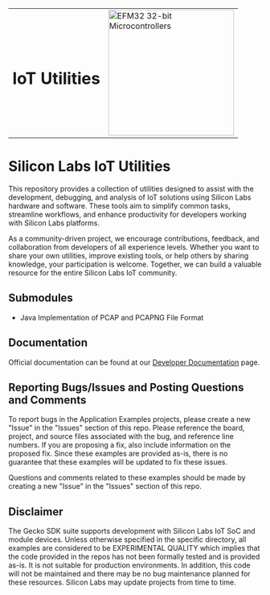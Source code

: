 <table border="0">
  <tr>
    <td align="left" valign="middle">
    <h1>IoT Utilities</h1>
  </td>
  <td align="left" valign="middle">
    <a href="https://www.silabs.com/mcu/32-bit">
      <img src="http://pages.silabs.com/rs/634-SLU-379/images/WGX-transparent.png"  title="Silicon Labs Gecko and Wireless Gecko MCUs" alt="EFM32 32-bit Microcontrollers" width="250"/>
    </a>
  </td>
  </tr>
</table>

# Silicon Labs IoT Utilities #

This repository provides a collection of utilities designed to assist with the development, debugging, and analysis of IoT solutions using Silicon Labs hardware and software. These tools aim to simplify common tasks, streamline workflows, and enhance productivity for developers working with Silicon Labs platforms.

As a community-driven project, we encourage contributions, feedback, and collaboration from developers of all experience levels. Whether you want to share your own utilities, improve existing tools, or help others by sharing knowledge, your participation is welcome. Together, we can build a valuable resource for the entire Silicon Labs IoT community.

## Submodules ##

- Java Implementation of PCAP and PCAPNG File Format

## Documentation ##

Official documentation can be found at our [Developer Documentation](https://docs.silabs.com/#section-mcu-wireless) page.

## Reporting Bugs/Issues and Posting Questions and Comments ##

To report bugs in the Application Examples projects, please create a new "Issue" in the "Issues" section of this repo. Please reference the board, project, and source files associated with the bug, and reference line numbers. If you are proposing a fix, also include information on the proposed fix. Since these examples are provided as-is, there is no guarantee that these examples will be updated to fix these issues.

Questions and comments related to these examples should be made by creating a new "Issue" in the "Issues" section of this repo.

## Disclaimer ##

The Gecko SDK suite supports development with Silicon Labs IoT SoC and module devices. Unless otherwise specified in the specific directory, all examples are considered to be EXPERIMENTAL QUALITY which implies that the code provided in the repos has not been formally tested and is provided as-is.  It is not suitable for production environments.  In addition, this code will not be maintained and there may be no bug maintenance planned for these resources. Silicon Labs may update projects from time to time.